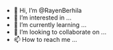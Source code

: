 - 👋 Hi, I’m @RayenBerhila
- 👀 I’m interested in ...
- 🌱 I’m currently learning ...
- 💞️ I’m looking to collaborate on ...
- 📫 How to reach me ...

<!---
RayenBerhila/RayenBerhila is a ✨ special ✨ repository because its `README.md` (this file) appears on your GitHub profile.
You can click the Preview link to take a look at your changapt upgrade




